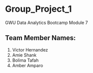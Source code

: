 # Group_Project_1
GWU Data Analytics Bootcamp Module 7
## Team Member Names:
1. Victor Hernandez
2. Amie Shank
3. Bolima Tafah 
4. Amber Amparo
